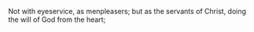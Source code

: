 Not with eyeservice, as menpleasers; but as the servants of Christ, doing the will of God from the heart;
